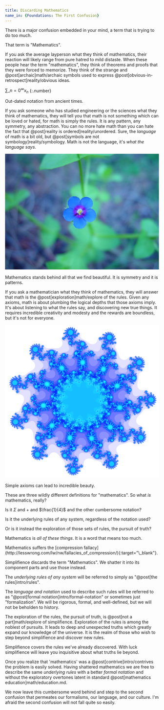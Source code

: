 ```yaml
---
title: Discarding Mathematics
name_in: {Foundations: The First Confusion}
---
```

There is a major confusion embedded in your mind, a term that is trying to do too much.

That term is "Mathematics".

If you ask the average layperson what they think of mathematics, their reaction will likely range from pure hatred to mild distaste. When these people hear the term "mathematics", they think of theorems and proofs that they were forced to memorize. They think of the strange and @post[archaic]math/archaic symbols used to express @post[obvious-in-retrospect]reality/obvious ideas.

$\sum\limits\_{n=0}^\infty x_n$
{:.number}

<aside class="info" markdown="block">
Out-dated notation from ancient times.
</aside>

If you ask someone who has studied engineering or the sciences what they think of mathematics, they will tell you that math is not something which can be loved or hated, for math is simply the rules. It is any pattern, any symmetry, any abstraction. You can no more hate math than you can hate the fact that @post[reality is ordered]reality/unordered. Sure, the *language* of math is a bit old, but @post[symbols are not symbology]reality/symbology. Math is not the language, it's *what the language says*.

![Blue Flower](/images/blue-flower.jpg)

<aside class="info" markdown="block">
Mathematics stands behind all that we find beautiful. It is symmetry and it is patterns.
</aside>

If you ask a mathematician what they think of mathematics, they will answer that math is the @post[exploration]math/explore of the rules. Given any axioms, math is about plumbing the logical depths that those axioms imply. It's about listening to what the rules say, and discovering new true things. It requires incredible creativity and modesty and the rewards are boundless, but it's not for everyone.

![Julia](/images/julia.png)

<aside class="info" markdown="block">
Simple axioms can lead to incredible beauty.
</aside>

These are three wildly different definitions for "mathematics". So what *is* mathematics, really?

Is it $\Sigma$ and $+$ and $\frac{1}{4}$ and the other cumbersome notation?

Is it the underlying rules of any system, regardless of the notation used?

Or is it instead the exploration of those sets of rules, the pursuit of truth?

Mathematics is *all of these things*. It is a word that <span class="info" markdown="inline">means too much</span>.

<aside class="info" markdown="block">
Mathematics suffers the [compression fallacy](http://lesswrong.com/lw/nw/fallacies_of_compression/){:target="\_blank"}.
</aside>

Simplifience discards the term "Mathematics". We shatter it into its component parts and use those instead.

The *underlying rules of any system* will be referred to simply as "@post[the rules]intro/rules".

The *language and notation* used to describe such rules will be referred to as "@post[formal notation]intro/formal-notation" or sometimes just "formalization". We will be rigorous, formal, and well-defined, but we will not be beholden to history.

The exploration of the rules, the pursuit of truth, is @post[not a part]math/explore of simplifience. Exploration of the rules is among the noblest of pursuits. It leads to deep and unexpected truths which greatly expand our knowledge of the universe. It is the realm of those who wish to step beyond simplifience and <span class="info" markdown="inline">discover new rules</span>.

<aside class="info" markdown="block">
Simplifience covers the rules we've already discovered. With luck simplifience will leave you inquisitive about what truths lie beyond.
</aside>

Once you realize that 'mathematics' was a @post[contrive]intro/contrives the problem is easily solved. Having shattered mathematics we are free to describe the same *underlying rules* with a better *formal notation* and without the exploratory overtones latent in standard @post[mathematics education]math/education.md.

We now leave this cumbersome word behind and step to the second confusion that permeates our formalisms, our language, and our culture. I'm afraid the second confusion will not fall quite so easily.
